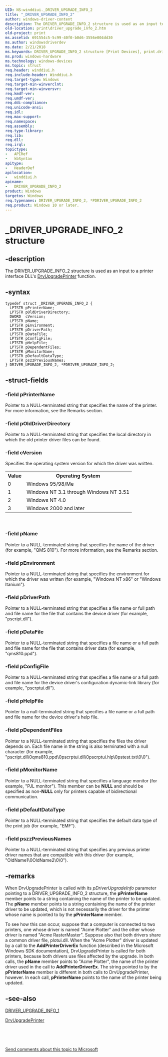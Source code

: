 ```yaml
---
UID: NS:winddiui._DRIVER_UPGRADE_INFO_2
title: "_DRIVER_UPGRADE_INFO_2"
author: windows-driver-content
description: The DRIVER_UPGRADE_INFO_2 structure is used as an input to a printer interface DLL's DrvUpgradePrinter function.
old-location: print\driver_upgrade_info_2.htm
old-project: print
ms.assetid: 691554c5-5c99-40f0-b0d6-3556e004dd30
ms.author: windowsdriverdev
ms.date: 2/21/2018
ms.keywords: DRIVER_UPGRADE_INFO_2 structure [Print Devices], print.driver_upgrade_info_2, winddiui/PDRIVER_UPGRADE_INFO_2, print_interface-graphics_3db7d8d4-1f0c-4b76-9e22-bc55aac9b6c7.xml, PDRIVER_UPGRADE_INFO_2, PDRIVER_UPGRADE_INFO_2 structure pointer [Print Devices], *PDRIVER_UPGRADE_INFO_2, DRIVER_UPGRADE_INFO_2, winddiui/DRIVER_UPGRADE_INFO_2, _DRIVER_UPGRADE_INFO_2
ms.prod: windows-hardware
ms.technology: windows-devices
ms.topic: struct
req.header: winddiui.h
req.include-header: Winddiui.h
req.target-type: Windows
req.target-min-winverclnt: 
req.target-min-winversvr: 
req.kmdf-ver: 
req.umdf-ver: 
req.ddi-compliance: 
req.unicode-ansi: 
req.idl: 
req.max-support: 
req.namespace: 
req.assembly: 
req.type-library: 
req.lib: 
req.dll: 
req.irql: 
topictype:
-	APIRef
-	kbSyntax
apitype:
-	HeaderDef
apilocation:
-	winddiui.h
apiname:
-	DRIVER_UPGRADE_INFO_2
product: Windows
targetos: Windows
req.typenames: DRIVER_UPGRADE_INFO_2, *PDRIVER_UPGRADE_INFO_2
req.product: Windows 10 or later.
---
```


# _DRIVER_UPGRADE_INFO_2 structure


## -description


The DRIVER_UPGRADE_INFO_2 structure is used as an input to a printer interface DLL's <a href="..\winddiui\nf-winddiui-drvupgradeprinter.md">DrvUpgradePrinter</a> function.


## -syntax


````
typedef struct _DRIVER_UPGRADE_INFO_2 {
  LPTSTR pPrinterName;
  LPTSTR pOldDriverDirectory;
  DWORD  cVersion;
  LPTSTR pName;
  LPTSTR pEnvironment;
  LPTSTR pDriverPath;
  LPTSTR pDataFile;
  LPTSTR pConfigFile;
  LPTSTR pHelpFile;
  LPTSTR pDependentFiles;
  LPTSTR pMonitorName;
  LPTSTR pDefaultDataType;
  LPTSTR pszzPreviousNames;
} DRIVER_UPGRADE_INFO_2, *PDRIVER_UPGRADE_INFO_2;
````


## -struct-fields




### -field pPrinterName

Pointer to a NULL-terminated string that specifies the name of the printer. For more information, see the Remarks section.


### -field pOldDriverDirectory

Pointer to a NULL-terminated string that specifies the local directory in which the old printer driver files can be found.


### -field cVersion

Specifies the operating system version for which the driver was written. 

<table>
<tr>
<th>Value</th>
<th>Operating System</th>
</tr>
<tr>
<td>
0

</td>
<td>
Windows 95/98/Me

</td>
</tr>
<tr>
<td>
1

</td>
<td>
Windows NT 3.1 through Windows NT 3.51

</td>
</tr>
<tr>
<td>
2

</td>
<td>
Windows NT 4.0

</td>
</tr>
<tr>
<td>
3

</td>
<td>
Windows 2000 and later

</td>
</tr>
</table>
 


### -field pName

Pointer to a NULL-terminated string that specifies the name of the driver (for example, "QMS 810"). For more information, see the Remarks section.


### -field pEnvironment

Pointer to a NULL-terminated string that specifies the environment for which the driver was written (for example, "Windows NT x86" or "Windows Itanium").


### -field pDriverPath

Pointer to a NULL-terminated string that specifies a file name or full path and file name for the file that contains the device driver (for example, "pscript.dll").


### -field pDataFile

Pointer to a NULL-terminated string that specifies a file name or a full path and file name for the file that contains driver data (for example, "qms810.ppd").


### -field pConfigFile

Pointer to a NULL-terminated string that specifies a file name or a full path and file name for the device driver's configuration dynamic-link library (for example, "pscrptui.dll"). 


### -field pHelpFile

Pointer to a null-terminated string that specifies a file name or a full path and file name for the device driver's help file.


### -field pDependentFiles

Pointer to a NULL-terminated string that specifies the files the driver depends on. Each file name in the string is also terminated with a null character (for example, "pscript.dll\0qms810.ppd\0pscrptui.dll\0pscrptui.hlp\0pstest.txt\0\0").


### -field pMonitorName

Pointer to a NULL-terminated string that specifies a language monitor (for example, "PJL monitor"). This member can be <b>NULL</b> and should be specified as non-<b>NULL</b> only for printers capable of bidirectional communication.


### -field pDefaultDataType

Pointer to a NULL-terminated string that specifies the default data type of the print job (for example, "EMF"). 


### -field pszzPreviousNames

Pointer to a NULL-terminated string that specifies any previous printer driver names that are compatible with this driver (for example, "OldName1\0OldName2\0\0").


## -remarks



When DrvUpgradePrinter is called with its <i>pDriverUpgradeInfo</i> parameter pointing to a DRIVER_UPGRADE_INFO_2 structure, the <b>pPrinterName</b> member points to a string containing the name of the printer to be updated. The <b>pName</b> member points to a string containing the name of the printer driver to be updated, which is not necessarily the driver for the printer whose name is pointed to by the <b>pPrinterName</b> member. 

To see how this can occur, suppose that a computer is connected to two printers, one whose driver is named "Acme Plotter" and the other whose driver is named "Acme RasterMaster". Suppose also that both drivers share a common driver file, plotui.dll. When the "Acme Plotter" driver is updated by a call to the <b>AddPrinterDriverEx</b> function (described in the Microsoft Windows SDK documentation), DrvUpgradePrinter is called for both printers, because both drivers use files affected by the upgrade. In both calls, the <b>pName</b> member points to "Acme Plotter", the name of the printer driver used in the call to <b>AddPrinterDriverEx</b>. The string pointed to by the <b>pPrinterName</b> member is different in both calls to DrvUpgradePrinter, however. In each call, <b>pPrinterName</b> points to the name of the printer being updated.




## -see-also

<a href="..\winddiui\ns-winddiui-_driver_upgrade_info_1.md">DRIVER_UPGRADE_INFO_1</a>



<a href="..\winddiui\nf-winddiui-drvupgradeprinter.md">DrvUpgradePrinter</a>



 

 

<a href="mailto:wsddocfb@microsoft.com?subject=Documentation%20feedback [print\print]:%20DRIVER_UPGRADE_INFO_2 structure%20 RELEASE:%20(2/21/2018)&amp;body=%0A%0APRIVACY STATEMENT%0A%0AWe use your feedback to improve the documentation. We don't use your email address for any other purpose, and we'll remove your email address from our system after the issue that you're reporting is fixed. While we're working to fix this issue, we might send you an email message to ask for more info. Later, we might also send you an email message to let you know that we've addressed your feedback.%0A%0AFor more info about Microsoft's privacy policy, see http://privacy.microsoft.com/en-us/default.aspx." title="Send comments about this topic to Microsoft">Send comments about this topic to Microsoft</a>


